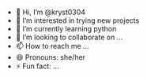 - 👋 Hi, I’m @kryst0304
- 👀 I’m interested in trying new projects
- 🌱 I’m currently learning python
- 💞️ I’m looking to collaborate on ...
- 📫 How to reach me ...
- 😄 Pronouns: she/her
- ⚡ Fun fact: ...

<!---
kryst0304/kryst0304 is a ✨ special ✨ repository because its `README.md` (this file) appears on your GitHub profile.
You can click the Preview link to take a look at your changes.
--->
